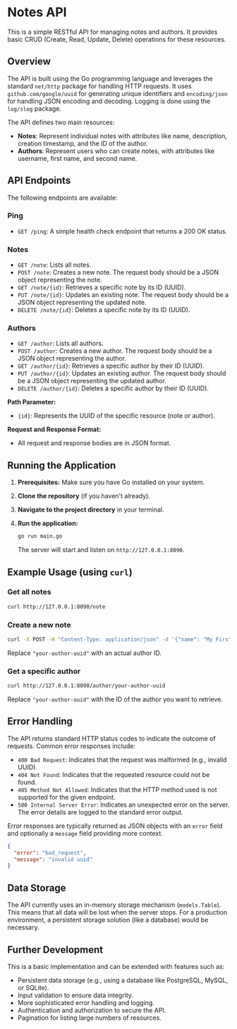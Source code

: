 
# Notes API

This is a simple RESTful API for managing notes and authors. It provides basic CRUD (Create, Read, Update, Delete) operations for these resources.

## Overview

The API is built using the Go programming language and leverages the standard `net/http` package for handling HTTP requests. It uses `github.com/google/uuid` for generating unique identifiers and `encoding/json` for handling JSON encoding and decoding. Logging is done using the `log/slog` package.

The API defines two main resources:

-   **Notes**: Represent individual notes with attributes like name, description, creation timestamp, and the ID of the author.
-   **Authors**: Represent users who can create notes, with attributes like username, first name, and second name.

## API Endpoints

The following endpoints are available:

### Ping

-   `GET /ping`: A simple health check endpoint that returns a 200 OK status.

### Notes

-   `GET /note`: Lists all notes.
-   `POST /note`: Creates a new note. The request body should be a JSON object representing the note.
-   `GET /note/{id}`: Retrieves a specific note by its ID (UUID).
-   `PUT /note/{id}`: Updates an existing note. The request body should be a JSON object representing the updated note.
-   `DELETE /note/{id}`: Deletes a specific note by its ID (UUID).

### Authors

-   `GET /author`: Lists all authors.
-   `POST /author`: Creates a new author. The request body should be a JSON object representing the author.
-   `GET /author/{id}`: Retrieves a specific author by their ID (UUID).
-   `PUT /author/{id}`: Updates an existing author. The request body should be a JSON object representing the updated author.
-   `DELETE /author/{id}`: Deletes a specific author by their ID (UUID).

**Path Parameter:**

-   `{id}`: Represents the UUID of the specific resource (note or author).

**Request and Response Format:**

-   All request and response bodies are in JSON format.

## Running the Application

1.  **Prerequisites:** Make sure you have Go installed on your system.
2.  **Clone the repository** (if you haven't already).
3.  **Navigate to the project directory** in your terminal.
4.  **Run the application:**

    ```bash
    go run main.go
    ```

    The server will start and listen on `http://127.0.0.1:8090`.

## Example Usage (using `curl`)

### Get all notes

```bash
curl http://127.0.0.1:8090/note
```

### Create a new note

```bash
curl -X POST -H "Content-Type: application/json" -d '{"name": "My First Note", "description": "This is a test note.", "author_id": "your-author-uuid"}' http://127.0.0.1:8090/note
```

Replace `"your-author-uuid"` with an actual author ID.

### Get a specific author

```bash
curl http://127.0.0.1:8090/author/your-author-uuid
```

Replace `"your-author-uuid"` with the ID of the author you want to retrieve.

## Error Handling

The API returns standard HTTP status codes to indicate the outcome of requests. Common error responses include:

-   `400 Bad Request`: Indicates that the request was malformed (e.g., invalid UUID).
-   `404 Not Found`: Indicates that the requested resource could not be found.
-   `405 Method Not Allowed`: Indicates that the HTTP method used is not supported for the given endpoint.
-   `500 Internal Server Error`: Indicates an unexpected error on the server. The error details are logged to the standard error output.

Error responses are typically returned as JSON objects with an `error` field and optionally a `message` field providing more context.

```json
{
  "error": "bad_request",
  "message": "invalid uuid"
}
```

## Data Storage

The API currently uses an in-memory storage mechanism (`models.Table`). This means that all data will be lost when the server stops. For a production environment, a persistent storage solution (like a database) would be necessary.

## Further Development

This is a basic implementation and can be extended with features such as:

-   Persistent data storage (e.g., using a database like PostgreSQL, MySQL, or SQLite).
-   Input validation to ensure data integrity.
-   More sophisticated error handling and logging.
-   Authentication and authorization to secure the API.
-   Pagination for listing large numbers of resources.
